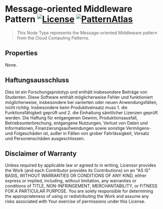 # Message-oriented Middleware Pattern [![License](https://img.shields.io/badge/License-Apache%202.0-blue.svg)](https://opensource.org/licenses/Apache-2.0) [![PatternAtlas](https://raw.githubusercontent.com/OpenTOSCA/pattern-based-deployment-modeling/fix/relation-mappings/PatternAtlas.svg)](http://localhost:1978/pattern-languages/efdc1625-6445-4662-a37e-5f1fd37a542b/https%25253A%25252F%25252Fpatternpedia.org%25252FpatternLanguages%25252FcloudComputingPatterns%25252Fmessage-orientedMiddleware)  

> This Node Type represents the Message-oriented Middleware pattern from the Cloud Computing Patterns.

## Properties

None.

## Haftungsausschluss

Dies ist ein Forschungsprototyp und enthält insbesondere Beiträge von Studenten.
Diese Software enthält möglicherweise Fehler und funktioniert möglicherweise, insbesondere bei variierten oder neuen Anwendungsfällen, nicht richtig.
Insbesondere beim Produktiveinsatz muss 1. die Funktionsfähigkeit geprüft und 2. die Einhaltung sämtlicher Lizenzen geprüft werden.
Die Haftung für entgangenen Gewinn, Produktionsausfall, Betriebsunterbrechung, entgangene Nutzungen, Verlust von Daten und Informationen, Finanzierungsaufwendungen sowie sonstige Vermögens- und Folgeschäden ist, außer in Fällen von grober Fahrlässigkeit, Vorsatz und Personenschäden ausgeschlossen.

## Disclaimer of Warranty

Unless required by applicable law or agreed to in writing, Licensor provides the Work (and each Contributor
provides its Contributions) on an "AS IS" BASIS, WITHOUT WARRANTIES OR CONDITIONS OF ANY KIND, either express
or implied, including, without limitation, any warranties or conditions of TITLE, NON-INFRINGEMENT,
MERCHANTABILITY, or FITNESS FOR A PARTICULAR PURPOSE. You are solely responsible for determining the
appropriateness of using or redistributing the Work and assume any risks associated with Your exercise of
permissions under this License.
